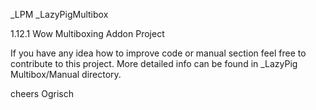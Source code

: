 _LPM _LazyPigMultibox 

1.12.1 Wow Multiboxing Addon Project

If you have any idea how to improve code or manual section feel free to contribute to this project.
More detailed info can be found in _LazyPig Multibox/Manual directory.

cheers Ogrisch
